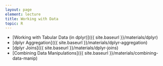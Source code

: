 ```yaml
---
layout: page
element: lecture
title: Working with Data
topic: R
---
```


* [Working with Tabular Data (in dplyr)]({{ site.baseurl }}/materials/dplyr)
* [dplyr Aggregation]({{ site.baseurl }}/materials/dplyr-aggregation)
* [dplyr Joins]({{ site.baseurl }}/materials/dplyr-joins)
* [Combining Data Manipulations]({{ site.baseurl }}/materials/combining-data-manip)

